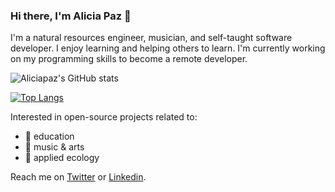 ### Hi there, I'm Alicia Paz 👋

I'm a natural resources engineer, musician, and self-taught software developer.
I enjoy learning and helping others to learn.
I'm currently working on my programming skills to become a remote developer.

![Aliciapaz's GitHub stats](https://github-readme-stats.vercel.app/api?username=aliciapaz&show_icons=true&theme=radical)

[![Top Langs](https://github-readme-stats.vercel.app/api/top-langs/?username=aliciapaz&layout=compact&theme=dark)](https://github.com/aliciapaz)

Interested in open-source projects related to: 
- 🔭 education
-  :musical_note: music & arts
-  :herb: applied ecology

Reach me on [Twitter]( https://twitter.com/_alicia_paz) or [Linkedin](https://www.linkedin.com/in/aliciapazrojas/).
